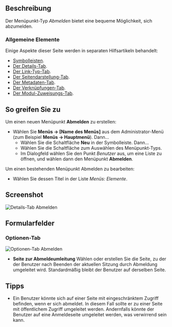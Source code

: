 <!-- Filename: Help4.x:Menu_Item:_Logout / Display title: Abmelden -->

## Beschreibung

Der Menüpunkt-Typ *Abmelden* bietet eine bequeme Möglichkeit, sich abzumelden.

### Allgemeine Elemente

Einige Aspekte dieser Seite werden in separaten Hilfsartikeln behandelt:

* [Symbolleisten](jdocmanual?article=help/common-elements/toolbars).
* [Der Details-Tab](jdocmanual?article=help/menu-items-common/menu-item-details).
* [Der Link-Typ-Tab](jdocmanual?article=help/menu-items-common/menu-item-link-type).
* [Der Seitendarstellung-Tab](jdocmanual?article=help/menu-items-common/menu-item-page-display).
* [Der Metadaten-Tab](jdocmanual?article=help/menu-items-common/menu-item-metadata).
* [Der Verknüpfungen-Tab](jdocmanual?article=help/common-elements/edit-associations).
* [Der Modul-Zuweisungs-Tab](jdocmanual?article=help/menu-items-common/menu-item-module-assignment).

## So greifen Sie zu

Um einen neuen Menüpunkt **Abmelden** zu erstellen:

- Wählen Sie **Menüs → \[Name des Menüs\]** aus dem Administrator-Menü (zum Beispiel **Menüs → Hauptmenü**). Dann...
  - Wählen Sie die Schaltfläche **Neu** in der Symbolleiste. Dann...
  - Wählen Sie die Schaltfläche zum Auswählen des Menüpunkt-Typs.
  - Im Dialogfeld wählen Sie den Punkt *Benutzer* aus, um eine Liste zu öffnen, und wählen dann den Menüpunkt **Abmelden**.

Um einen bestehenden Menüpunkt Abmelden zu bearbeiten:

- Wählen Sie dessen Titel in der Liste *Menüs: Elemente*.

## Screenshot

![Details-Tab Abmelden](../../../de/images/menu-items/users-logout-details-tab.png)

## Formularfelder

### Optionen-Tab

![Optionen-Tab Abmelden](../../../de/images/menu-items/users-logout-options-tab.png)

- **Seite zur Abmeldeumleitung** Wählen oder erstellen Sie die Seite, zu der der Benutzer nach Beenden der aktuellen Sitzung durch Abmeldung umgeleitet wird. Standardmäßig bleibt der Benutzer auf derselben Seite.

## Tipps

- Ein Benutzer könnte sich auf einer Seite mit eingeschränktem Zugriff befinden, wenn er sich abmeldet. In diesem Fall sollte er zu einer Seite mit öffentlichem Zugriff umgeleitet werden. Andernfalls könnte der Benutzer auf eine Anmeldeseite umgeleitet werden, was verwirrend sein kann.

